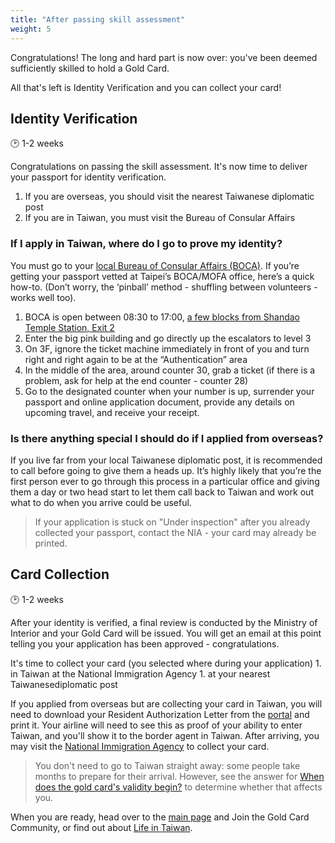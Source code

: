 ```yaml
---
title: "After passing skill assessment"
weight: 5
---
```

<!--- (c) Tom Fifield, licensed under a
Creative Commons Attribution-NonCommercial-ShareAlike 4.0 International License. -->
Congratulations! The long and hard part is now over: you've been deemed sufficiently
skilled to hold a Gold Card.

All that's left is Identity Verification and you can collect your card!

## Identity Verification
🕑 1-2 weeks

Congratulations on passing the skill assessment. It's now time to deliver your passport
 for identity verification.
1. If you are overseas, you should visit the nearest Taiwanese diplomatic post
1. If you are in Taiwan, you must visit the Bureau of Consular Affairs


### If I apply in Taiwan, where do I go to prove my identity?
You must go to your [local Bureau of Consular Affairs (BOCA)](https://www.boca.gov.tw/lp-191-2.html).
 If you’re getting your passport vetted at Taipei’s BOCA/MOFA office, here’s a quick how-to.
(Don’t worry, the ‘pinball’ method - shuffling between volunteers - works well too).

1. BOCA is open between 08:30 to 17:00, [a few blocks from Shandao Temple Station, Exit 2](https://goo.gl/maps/mFt8PBMCGnD2) 
1. Enter the big pink building and go directly up the escalators to level 3
1. On 3F, ignore the ticket machine immediately in front of you and turn right and right again to be at the “Authentication” area
1. In the middle of the area, around counter 30, grab a ticket (if there is a problem, ask for help at the end counter - counter 28)
1. Go to the designated counter when your number is up, surrender your passport and online
 application document, provide any details on upcoming travel, and receive your receipt.


### Is there anything special I should do if I applied from overseas?
If you live far from your local Taiwanese diplomatic post, it is recommended to call before going
 to give them a heads up. It’s highly likely that you’re the first person ever to go through this
 process in a particular office and giving them a day or two head start to let them call back to
 Taiwan and work out what to do when you arrive could be useful.

> If your application is stuck on "Under inspection" after you already collected your passport,
    contact the NIA - your card may already be printed.

## Card Collection
🕑 1-2 weeks

After your identity is verified, a final review is conducted by the Ministry of Interior and 
your Gold Card will be issued. You will get an email at this point telling you your application has
been approved - congratulations.

It's time to collect your card (you selected where during your application)
    1. in Taiwan at the National Immigration Agency
    1. at your nearest Taiwanesediplomatic post

If you applied from overseas but are collecting your card in Taiwan, you will need to download your
 Resident Authorization Letter from the [portal](https://coa.immigration.gov.tw/coa-frontend/four-in-one/entry/golden-card)
 and print it. Your airline will need to see this as proof of your ability to enter Taiwan, and you'll
 show it to the border agent in Taiwan. After arriving, you may visit the 
 [National Immigration Agency](https://www.immigration.gov.tw/5475/5478/141386/127061/127076/)
 to collect your card.

> You don't need to go to Taiwan straight away: some people take months to prepare for their arrival.
> However, see the answer for
> [When does the gold card's validity begin?](/goldcard-holders-faq/validity/) to determine whether that affects you.

When you are ready, head over to the [main page](/) and Join the Gold Card Community, or find out about
 [Life in Taiwan](/goldcard-holders-faq).
